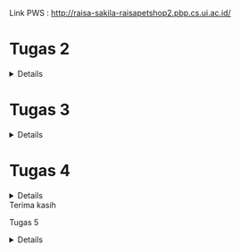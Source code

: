 Link PWS : http://raisa-sakila-raisapetshop2.pbp.cs.ui.ac.id/


# Tugas 2

<details>

# Jelaskan bagaimana cara kamu mengimplementasikan checklist di atas secara step-by-step

1. Membuat Direktori Proyek Lokal dan Inisialisasi Git
Langkah pertama dalam memulai proyek Django baru adalah membuat sebuah direktori lokal yang akan menjadi tempat kerja utama proyek ini. Karena proyek ini akan dipush ke Git untuk kontrol versi dan kolaborasi, saya memulai dengan menginisialisasi Git pada direktori proyek menggunakan perintah `git init`. Inisialisasi ini penting untuk melacak perubahan kode selama pengembangan.

2. membuat virtual environment
Membuat virtual environment sebelum memulai proyek Django merupakan langkah penting. Langkah ini memastikan proyek dapat berjalan di lingkungan yang terpisah. Dengan adanya virtual environment, proyek yang melibatkan kolaborasi antar developer dapat terhindar dari potensi konflik yang disebabkan oleh perbedaan konfigurasi perangkat. Pengaktifan dilakukan dengan perintah `env\Scripts\activate`


3. Membuat dan Mengelola `requirements.txt`
Setelah Git diinisialisasi dan aktivasi environment, saya membuat file `requirements.txt` di dalam direktori proyek. File ini berisi daftar dependencies (pustaka perangkat lunak) yang diperlukan untuk menjalankan proyek. Contohnya, Django dan pustaka tambahan seperti `gunicorn`. Dengan file ini, dependencies dapat diinstal otomatis menggunakan perintah `pip install -r requirements.txt`.

4. Membuat Struktur Proyek Django
Setelah dependencies terpasang, saya membuat struktur dasar proyek Django dengan menjalankan perintah:
django-admin startproject raisa_petshop .
Perintah ini membuat proyek bernama `raisa_petshop` dalam direktori yang sedang saya gunakan. Dalam folder ini terdapat beberapa file penting seperti `settings.py`, `urls.py`, `asgi.py`, dan `wsgi.py`, yang berfungsi untuk mengonfigurasi proyek baik di lingkungan lokal maupun hosting.

5. Membuat Aplikasi Pertama: `main`
Langkah berikutnya adalah membuat aplikasi pertama dalam proyek ini dengan nama `main`. Saya menggunakan perintah:
python manage.py startapp main
Perintah ini membuat folder `main` yang berisi file-file penting seperti `models.py`, `views.py`, dan `admin.py`. Untuk mengenalkan aplikasi ini ke proyek utama, saya menambahkan `main` ke dalam daftar `INSTALLED_APPS` di file `settings.py`.

6. Mengembangkan Komponen Aplikasi
Di dalam folder `main`, saya mulai mengembangkan beberapa komponen inti:
- `models.py`: Digunakan untuk mendefinisikan struktur data dan tabel yang akan disimpan dalam database.
- `views.py`: Mengelola logika aplikasi dan bagaimana data akan disajikan ke pengguna.
- `urls.py`: Digunakan untuk mengatur routing URL yang menghubungkan permintaan pengguna dengan fungsi-fungsi di `views.py`.

7. Penerapan Konsep MVT (Model, View, Template)
Untuk mengikuti arsitektur MVT, saya menambahkan folder `templates` di dalam aplikasi `main` untuk menyimpan file HTML yang akan merender halaman web. Dalam konsep MVT:
- Model untuk mengelola data dan interaksi dengan database.
- View memproses permintaan dan mengambil data dari model.
- Template menampilkan data kepada pengguna dalam bentuk halaman HTML.

Sebagai contoh, dalam `models.py`, saya mendefinisikan model untuk produk di pet shop. Sementara itu, di `views.py`, saya membuat fungsi `show_main` yang mengelola data dari model dan mengirimkan data tersebut ke template HTML.

8. Menambahkan URL Routing
Setelah membuat fungsi di `views.py`, saya membuat file `urls.py` di dalam folder `main` untuk menentukan pola URL yang akan digunakan untuk memanggil fungsi tersebut. Dengan cara ini, pengguna dapat mengakses halaman utama aplikasi dengan URL yang sudah ditentukan.

9. Deployment ke Pacil Web Services (PWS)
Setelah proses developeran selesai, langkah terakhir adalah melakukan deployment ke Pacil Web Services (PWS). Berikut adalah langkah-langkahnya:
   1. Login ke PWS: Saya membuka situs PWS dan login dengan username serta password.
   2. Membuat Proyek Baru: Saya memilih opsi 'Create New Project' untuk menambahkan proyek baru ke PWS. Pada tahap ini, saya menerima kredensial proyek.
   3. Konfigurasi `ALLOWED_HOSTS`: Saya menambahkan URL deployment PWS ke daftar `ALLOWED_HOSTS` di file `settings.py`.
   4. Push ke GitHub: Saya melakukan `git add`, `commit`, dan `push` ke GitHub.
   5. Push ke PWS: Saya menambahkan PWS sebagai remote repository dan melakukan push dengan menjadikan direktori utama proyek sebagai branch.
   6. Build Proyek: Setelah proses build berhasil, aplikasi saya bisa diakses publik melalui URL berikut: [http://raisa-sakila-raisapetshop2.pbp.cs.ui.ac.id/](http://raisa-sakila-raisapetshop2.pbp.cs.ui.ac.id/).

10. Membuat README.md
setelah melakukan deployment, saya membuat file README.md di direkori utama. File ini bertujuan untuk menuliskan jawaban jawaban saya mengenai pertanyaan pertanyaan yang terdapat pada tugas 2. setelah itu saya melakukan commit dan push ke akun github 

# Buatlah bagan yang berisi request client ke web aplikasi berbasis Django beserta responnya dan jelaskan pada bagan tersebut kaitan antara urls.py, views.py, models.py, dan berkas html

![Bagan Alur](images/baganDjango.jpg)
# Alur Request

1. Client mengirimkan request HTTP ke server. Kemudian, urls.py mencocokkan URL request dengan pola yang ada dan menentukan fungsi view yang akan menangani request. Selanjutnya views.py memproses request. views.py merupakan fungsi yang berinteraksi dengan models.py untuk mengambil atau memanipulasi data. Setelah itu, models.py melakukan query ke database dan mengembalikan data sesuai dengan atribut yang didefinisikan di models.py ke views.py. Setelah menerima data, views.py memilih HTML file (template) untuk merender data. Terakhir, HTML file dirender dan dikembalikan sebagai response ke Client.

1. urls.py:
   urls.py Mengatur pola URL (URL patterns) dan menghubungkan URL yang diminta oleh client dengan fungsi view yang sesuai. Ketika client mengirimkan request ke server, Django akan mencocokkan URL request dengan pola URL yang didefinisikan dalam `urls.py`. Jika ditemukan kecocokan, Django akan memanggil fungsi view yang terkait.

2. views.py:
   views.py menangani logika aplikasi dan memproses data yang diterima dari request. Fungsi di dalam `views.py` akan menghasilkan response berdasarkan data yang diproses. Fungsi view akan berinteraksi dengan model untuk mengambil atau memanipulasi data dan kemudian memilih template HTML untuk dirender.

3. models.py:
   models.py mendefinisikan struktur data dan interaksi dengan database. Model merupakan representasi dari tabel dalam database. Ketika fungsi view memerlukan data dari database, model digunakan untuk membuat query dan mengambil data yang diperlukan. lalu mengirimkannya kembali ke views.py

4. HTML File:
   HTML file merupakan template yang digunakan untuk menyajikan data ke client. Template HTML berisi markup yang akan dirender sebagai halaman web. Fungsi view memilih template HTML untuk digunakan, kemudian mengisi template tersebut dengan data yang diambil dari model, dan mengembalikannya sebagai response HTML kepada client.

sumber : ppt PBP

# Jelaskan fungsi git dalam pengembangan perangkat lunak!
1. Sistem Kontrol Versi 
sumber : (https://dcloud.co.id/blog/apa-itu-git.html)
Git adalah sistem kontrol versi terdistribusi yang sangat penting dalam pengembangan perangkat lunak modern. Setiap perubahan yang dilakukan pada kode dicatat secara detail, termasuk informasi tentang siapa yang melakukan perubahan, kapan perubahan itu terjadi, dan alasan perubahan tersebut. Dengan fitur ini, Git memiliki catatan lengkap dari seluruh perkembangan proyek sehingga menjadi alat yang efektif dalam melacak dan mengelola kode.

2. Kemudahan dalam Melacak Perubahan dan Kembali ke Versi Sebelumnya
Git memudahkan developer untuk melacak seluruh sejarah proyek, sehingga jika ada masalah atau bug yang muncul, developer dapat dengan cepat meninjau perubahan sebelumnya dan kembali ke versi yang lebih stabil. Hal Ini sangat berguna dalam skenario pengembangan perangkat lunak yang kompleks, di mana perubahan kecil bisa menyebabkan bug kritis. Dengan kemampuan Git untuk mengelola versi sebelumnya, developer bisa dengan cepat memperbaiki masalah tanpa harus kehilangan versi terbaru yang telah dicapai.

3. Branching: Fitur untuk pengembangan Paralel
sumber : (https://dcloud.co.id/blog/apa-itu-git.html)
Salah satu fitur paling kuat dari Git adalah branching. Dengan branching, developer dapat membuat cabang terpisah untuk mengerjakan fitur baru atau memperbaiki bug tanpa mengganggu alur kerja utama. Setiap developer dapat membuat cabang sendiri dan bekerja secara independen. Hal ini memberikan kemudahan bagi tim untuk bekerja secara paralel pada berbagai fitur atau tugas yang berbeda tanpa harus khawatir akan mengganggu pekerjaan orang lain. Branching juga memfasilitasi eksperimen karena perubahan dapat diisolasi dan diuji secara terpisah sebelum digabungkan kembali ke proyek utama.

4. Merging: Menggabungkan Perubahan Kode
Setelah developeran atau perbaikan pada cabang selesai, perubahan tersebut dapat digabungkan kembali ke cabang utama melalui proses yang disebut merging. Git menyediakan mekanisme untuk mengelola konflik yang mungkin muncul selama penggabungan, sehingga developer dapat mengintegrasikan pekerjaan mereka dengan mudah dan tanpa kehilangan perubahan penting. Dengan fitur ini, Git memfasilitasi integrasi yang lancar antaranggota tim, bahkan jika mereka bekerja secara independen pada bagian proyek yang berbeda.

5. Meningkatkan Kolaborasi Tim dalam Pengembangan Perangkat Lunak
sumber : (https://www.jagoanhosting.com/blog/git-adalah/)
Git tidak hanya mempermudah pengelolaan kode secara individu tetapi juga sangat mendukung kolaborasi dalam tim. Setiap anggota tim dapat bekerja pada cabang terpisah dan melakukan perubahan tanpa risiko merusak kode orang lain. Dengan kemampuan Git untuk menggabungkan perubahan dari beberapa developer secara efisien, tim dapat bekerja lebih produktif dan paralel. Hal ini membuat Git menjadi alat yang ideal untuk proyek besar dengan banyak developer yang bekerja pada bagian kode yang berbeda.

6. Git sebagai Perangkat Lunak Open-Source dengan Dukungan Komunitas Global
sumber : (https://www.jagoanhosting.com/blog/git-adalah/)
Git adalah perangkat lunak open-source, yang berarti siapa pun dapat menggunakannya secara gratis dan berkontribusi pada pengembangannya. Sebagai proyek open-source, Git didukung oleh komunitas global yang besar dan aktif. Komunitas ini menyediakan berbagai sumber daya seperti dokumentasi, tutorial, dan forum diskusi untuk membantu pengguna baru belajar dan memahami Git. Dukungan komunitas yang luas ini memudahkan developer untuk mendapatkan bantuan kapan pun mereka menemui masalah atau butuh panduan dalam mengimplementasikan fitur Git yang lebih canggih.


# Menurut Anda, dari semua framework yang ada, mengapa framework Django dijadikan permulaan pembelajaran pengembangan perangkat lunak?
1. Django Menggunakan Bahasa Pemrograman Python
Django dibangun dengan Python, yang merupakan salah satu bahasa pemrograman paling populer di dunia. Python dikenal karena sintaksnya yang sederhana dan mirip dengan bahasa sehari-hari. Hal ini membuat bahasa ini mudah dipelajari oleh pemula yang baru terjun ke dunia pemrograman. Django mewarisi karakteristik Python ini, sehingga developer dapat menulis kode dengan cepat tanpa terlalu banyak aturan sintaks yang rumit. Hal ini membantu pemula memusatkan perhatian pada konsep-konsep inti pengembangan perangkat lunak, seperti pola arsitektur MVT (Model-View-Template) yang digunakan oleh Django. Selain itu, Python memiliki banyak pustaka yang dapat dengan mudah diintegrasikan ke Django. Misalnya, pustaka untuk manipulasi data, pengujian, atau keamanan. Hal ini mempercepat proses pembelajaran dan pengembangan.

2. Django Memiliki Komunitas yang Luas
Salah satu alasan utama Django sering dipilih untuk pembelajaran pengembangan perangkat lunak adalah karena dukungan komunitas yang luas. Django memiliki dokumentasi resmi yang sangat baik, yang menyediakan panduan langkah demi langkah mulai dari instalasi hingga fitur lanjutan. Hal ini sangat membantu pemula memahami konsep pengembangan web dengan mudah. Ditambah lagi, ada banyak forum, blog, serta komunitas online (seperti StackOverflow) yang didedikasikan untuk Django. Jika pemula mengalami kesulitan, mereka dapat dengan cepat menemukan jawaban atau meminta bantuan dari komunitas Banyak tutorial dan proyek Django open-source yang tersedia untuk dipelajari. Pemula dapat mempelajari proyek nyata, memahami alur kerja profesional, dan mencoba mengimplementasikan fitur serupa pada proyek mereka sendiri.

3. Proses Development Django yang Sederhana
Django dirancang untuk mempermudah pengembangan aplikasi web, terutama bagi pemula. Django mengikuti prinsip “batteries included” yang berarti framework ini hadir dengan berbagai fitur built-in yang siap digunakan tanpa memerlukan konfigurasi manual yang rumit. Misalnya, Django sudah menyediakan sistem otentikasi pengguna, admin panel, manajemen database, dan lain-lain. Django membuat pengembangan aplikasi web berjalan cepat berkat alat seperti ORM (Object-Relational Mapping) untuk manajemen database, routing otomatis untuk URL, serta template engine yang mudah digunakan. Pemula dapat dengan cepat membuat aplikasi web fungsional tanpa harus menulis banyak kode dari nol. Django cocok untuk proyek kecil maupun besar. Meskipun pemula mungkin memulai dengan proyek sederhana, Django bisa diandalkan saat proyek tersebut tumbuh menjadi aplikasi besar. Fitur seperti caching, middlewares, dan kemampuan untuk mendukung berbagai jenis database membuatnya fleksibel untuk proyek dengan berbagai skala.

# Mengapa model pada Django disebut sebagai ORM?
sumber : (https://rumahcoding.co.id/pengantar-django-orm-memahami-dan-menggunakan-model-dalam-django/#:~:text=Apa%20itu%20Django%20ORM%3F%20Django%20ORM%20%28Object-Relational%20Mapping%29,objek%20Python%2C%20tanpa%20perlu%20menulis%20kueri%20SQL%20langsung.)

Model pada Django disebut sebagai ORM (Object-Relational Mapping) karena menyediakan cara untuk memetakan objek Python ke dalam struktur basis data relasional. Dengan menggunakan Django ORM, developer dapat mendefinisikan model sebagai kelas Python, di mana atribut kelas mewakili kolom dalam tabel database dan setiap instance model merepresentasikan baris dalam tabel tersebut. Django ORM menyederhanakan interaksi dengan basis data dengan menghilangkan kebutuhan untuk menulis query SQL secara langsung. Developer dapat melakukan operasi database menggunakan metode objek Python, dan ORM secara otomatis mengonversi operasi tersebut menjadi query SQL yang sesuai.

</details>

# Tugas 3

<details>

#  Jelaskan mengapa kita memerlukan data delivery dalam pengimplementasian sebuah platform?

Proses pengembangan sebuah platform biasanya melibatkan beberapa lapisan atau komponen, seperti frontend, backend, dan database. Setiap komponen memiliki peran penting dalam pengembangan dan operasional platform. Agar platform dapat berfungsi secara efektif, data harus dapat dikirimkan dari satu stack ke stack lainnya dengan lancar. Di sinilah data delivery memainkan peran penting. Sebagai contoh, data yang diinput oleh pengguna melalui frontend harus dikirim ke backend untuk diproses, kemudian hasilnya disimpan atau diambil dari database sebelum dikirim kembali ke frontend untuk ditampilkan kepada pengguna. Tanpa mekanisme data delivery yang efisien, komunikasi antar komponen akan terganggu. Hal ini akan menyebabkan platform tidak berfungsi optimal, menjadi lambat, atau bahkan gagal dalam memenuhi kebutuhan pengguna.

#  Menurutmu, mana yang lebih baik antara XML dan JSON? Mengapa JSON lebih populer dibandingkan XML?
Berdasarkan tutorial yang saya lakukan, menurut saya sebagai pemula di platform based programming, JSON lebih baik dari segi keterbacaan kode. JSON lebih baik daripada XML karena memiliki sintaks yang lebih sederhana dan mudah dibaca. JSON menggunakan struktur yang lebih ringkas, dengan pasangan key-value yang jelas sehingga lebih mudah dipahami oleh manusia. Ditambah lagi, berdasarkan informasi yang saya baca dari sumber, kompatibilitas JSON diterima secara luas oleh web ataupun perangkat seluler karena JSON secara langsung didukung oleh JavaScript yang merupakan bahasa pemrograman utama di banyak aplikasi web. Selain itu, JSON dapat dengan mudah di-parse dan diolah oleh banyak bahasa pemrograman lainnya, termasuk Python, Java, dan C#. Hal ini mendukung penggunaannya di berbagai platform teknologi modern. JSON lebih populer dibandingkan XML karena beberapa alasan, yaitu : 

1. **Sintaks yang Lebih Sederhana**: JSON memiliki sintaks yang jauh lebih ringkas dibandingkan XML. JSON menggunakan key-value tanpa tag pembuka dan penutup yang berlebihan seperti XML. Hal ini menunjukan bahwa JSON lebih mudah dibaca dan ditulis oleh manusia serta lebih mudah dipahami oleh mesin.

2. **Ukuran Lebih Kecil**: Karena JSON tidak memerlukan tag penutup untuk setiap elemen, data yang ditransmisikan dalam format JSON biasanya lebih kecil dibandingkan XML. Hal tersebut akan mengurangi overhead data dan mempercepat proses pengiriman dan penerimaan data yang sangat penting dalam aplikasi web dan seluler.

3. **Kompatibilitas dengan JavaScript**: JSON pada dasarnya cocok dengan JavaScript, yaitu bahasa yang dominan dalam pengembangan web. JavaScript dapat dengan mudah mengonversi data JSON ke dalam objek yang dapat langsung digunakan tanpa parsing tambahan. Di sisi lain, XML memerlukan proses parsing yang lebih rumit. 

4. **Penggunaan di API Modern**: JSON menjadi format pilihan untuk RESTful API yang saat ini menjadi standar dalam pertukaran data antara server dan aplikasi klien. XML lebih umum digunakan pada SOAP, yang kini dianggap lebih rumit dan tidak seefisien JSON untuk aplikasi web modern.

5. **Dukungan Multiplatform**: JSON diterima dan diolah dengan baik oleh berbagai bahasa pemrograman seperti Python, Ruby, Go, C#, dan Java, sehingga lebih fleksibel dalam pengembangan lintas platform dibandingkan XML. 

6. **Parsing Lebih Cepat**: Struktur JSON yang lebih sederhana membuat proses parsing menjadi lebih cepat dan ringan dibandingkan dengan XML, yang memerlukan parser khusus yang lebih kompleks.

[sumber : https://appmaster.io/id/blog/json-vs-xml-id dan ChatGPT]

# Jelaskan fungsi dari method is_valid() pada form Django dan mengapa kita membutuhkan method tersebut?
Method `is_valid()` pada form Django berfungsi untuk memicu proses validasi data yang dimasukkan ke dalam form. Ketika `is_valid()` dipanggil, Django akan menjalankan serangkaian langkah validasi untuk setiap field di dalam form. Proses validasi ini melibatkan beberapa tahap, termasuk konversi data ke tipe yang benar menggunakan metode `to_python()`, validasi spesifik field menggunakan metode `validate()`, dan menjalankan validator menggunakan `run_validators()`.

Jika data yang dimasukkan valid, `is_valid()` akan mengembalikan nilai `True`, dan data yang telah dibersihkan (cleaned data) akan tersedia di atribut `cleaned_data` form. Namun, jika ada masalah dengan data, Django akan mengumpulkan semua error dan menyimpannya di atribut `errors` form, dan `is_valid()` akan mengembalikan `False`.

Metode ini penting karena memastikan bahwa data yang diterima oleh form benar dan dalam format yang diharapkan sebelum diproses lebih lanjut. Tanpa `is_valid()`, kita tidak akan bisa mengetahui apakah data yang dikirimkan oleh pengguna valid atau tidak, dan ini bisa menyebabkan error atau hasil yang tidak diinginkan dalam aplikasi.
Sumber : https://docs.djangoproject.com/en/5.1/ref/forms/validation/

# Mengapa kita membutuhkan csrf_token saat membuat form di Django? Apa yang dapat terjadi jika kita tidak menambahkan csrf_token pada form Django? Bagaimana hal tersebut dapat dimanfaatkan oleh penyerang?

Kita membutuhkan `csrf_token` saat membuat form di Django untuk melindungi aplikasi dari serangan **Cross-Site Request Forgery (CSRF)**, yaitu serangan di mana penyerang mencoba memanipulasi pengguna yang sudah terautentikasi agar melakukan tindakan tertentu tanpa sepengetahuannya, seperti mengirimkan formulir atau memodifikasi data penting.

Ketika kita tidak menambahkan `csrf_token` pada form, aplikasi menjadi rentan terhadap serangan CSRF. Penyerang bisa mengirimkan tautan atau formulir palsu kepada pengguna, dan karena pengguna sudah login di situs tersebut, tindakan berbahaya seperti transfer dana atau perubahan pengaturan akun bisa terjadi tanpa persetujuan mereka.

Dengan `csrf_token`, Django memastikan bahwa setiap permintaan yang dikirimkan oleh form harus disertai token unik yang hanya dimiliki oleh sesi pengguna yang sah. Token ini diverifikasi oleh server sebelum memproses permintaan. Jika token tidak valid atau tidak ada, Django menolak permintaan tersebut dengan kode error, biasanya **403 Forbidden** sehingga serangan CSRF dapat dicegah.

Tanpa `csrf_token`, penyerang bisa memanfaatkan kerentanan untuk melakukan aksi yang merugikan atas nama pengguna yang telah login.

sumber : https://www.geeksforgeeks.org/csrf-token-in-django/

# Jelaskan bagaimana cara kamu mengimplementasikan checklist di atas secara step-by-step (bukan hanya sekadar mengikuti tutorial).
1. Menambahakan UUID sebagai primary key
Berdasarkan ancaman yang dapat muncul dari IDOR (Insecure Direct Object References), primary key berjenis integer yang increment dapat dienumerasi oleh pihak ketiga sehingga UUID lebih aman karena tidak berurutan dan lebih sulit diprediksi. Dengan demikian, dalam tugas ini langkah pertama yang saya lakukan adalah mengubah primary key dari integer menjadi UUID. Perubaha tersebut diimplementasikan pada file models.py pada direkotori aplikasi. Hal tersebut dilakukan dengan cara mendefinisikan id pada models.py `id = models.UUIDField(primary_key=True, default=uuid.uuid4, editable=False)`. Karena terjadi perubahan pada files models.py, saya melakukan migration kembali dengan perintah `python manage.py makemigrations` kemudian `python manage.py migrate`

2. Membuat form input data
Langkah-langkah dalam proses ini dimulai dengan membuat form di file `forms.py` yang bertujuan untuk menghubungkan input dari pengguna dengan model database yang sudah dibuat. Form ini akan memastikan bahwa data yang diinput sesuai dengan field yang ada pada model dan membantu mempermudah proses input. Setelah form selesai dibuat saya menambahkan fungsi di `views.py` yang berfungsi untuk menangani permintaan dari pengguna, memvalidasi data yang diinput melalui form, serta menyimpan data tersebut ke dalam database. Fungsi ini juga mengelola respon setelah data berhasil disimpan, dengan melakukan redirect ke halaman lain. Selanjutnya, saya menambahkan konfigurasi routing di `urls.py` sehingga ini diakses melalui URL tertentu di aplikasi. Setelah routing selesai, saya membuat file template HTML pada folfer templates di direktori aplikasi `create_product.html` untuk menampilkan form input di browser disertai dengan mekanisme pengiriman data melalui metode POST. Template ini akan dihubungkan ke form yang telah dibuat di `forms.py` dan ditampilkan dalam format tabel yang rapi. Terakhir, modifikasi file template utama `main.html` agar dapat menampilkan data yang sudah diinput oleh pengguna. Data yang tersimpan akan ditampilkan dalam bentuk tabel di halaman utama, memudahkan pengguna untuk melihat daftar produk atau data lain yang telah dimasukkan.

3. Mengembalikan data dalam bentuk XML dan JSON

Langkah pertama dalam mengembalikan data dalam bentuk XML dan JSON adalah melakukan import terhadap `HttpResponse` dan `serializers`. Modul `HttpResponse` berfungsi untuk membuat objek respons yang mengandung data yang akan dikirim kembali ke klien setelah diproses, sedangkan `serializers` digunakan untuk mengonversi objek model menjadi format yang dapat dibaca dan ditransmisikan, seperti JSON atau XML. 

Dalam melakukan pengembalian data dalam bentuk xml, saya membuat fungsi baru pada views.py, yaitu `show_xml` yang menerima parameter request. Pada fungsi ini, saya membuat variabel data yang berisikan hasil query data yang ada di model product dengan perintah `Product.objects.all()`. Selanjutnya, saya menambahkan return function untuk mengembalikan data hasil query tersebut setelah diserialisasi menjadi format JSON dengan penggunaan serializers. Kemidan saya mengatur `content_type` menjadi `"application/xml"` pada `HttpResponse` untuk memastikan bahwa data dikembalikan dalam format JSON. Setelah itu, pada `urls.py` direktori aplikasi saya melakukan impor fungsi `show_xml` yang baru saja dibuat. Kemudian, saya menambahkan path URL untuk fungsi tersebut ke dalam daftar `urlpatterns` agar pengguna dapat mengaksesnya.

Untuk mengembalikan data dalam format JSON, cara yang dilakukan tidak terlalu berbeda dengan pengembalian data dalam bentuk XML. Saya membuka file `views.py` yang ada pada direktori `main/`, kemudian membuat fungsi baru bernama `show_json` yang menerima parameter `request`. Di dalam fungsi ini, saya membuat variabel `data` yang menyimpan hasil query dari semua data yang ada di model `Product` dengan menggunakan `Product.objects.all()`. Selanjutnya, saya menambahkan return function untuk mengembalikan data hasil query tersebut setelah diserialisasi menjadi format JSON. Saya menggunakan`serializers.serialize()` untuk melakukan serialisasi data dan atur `content_type` menjadi `"application/json"` pada `HttpResponse` untuk memastikan bahwa data dikembalikan dalam format JSON. Setelah itu, pada `urls.py` direktori aplikasi saya melakukan impor fungsi `show_json` yang baru saja dibuat. Kemudian, saya menambahkan path URL untuk fungsi tersebut ke dalam daftar `urlpatterns` agar pengguna dapat mengaksesnya.

4. Mengembalikan Data Berdasarkan ID dalam Bentuk XML dan JSON
Untuk mengembalikan data berdasarkan ID dalam format XML dan JSON, langkah pertama yang saya lakukan adalah menambahkan dua fungsi baru pasa views.py, yaitu show_xml_by_id dan show_json_by_id. Kedua fungsi ini akan menerima dua parameter, yaitu request dan id. Di dalam fungsi tersebut. Kemudian saya membuat variabel bernama data yang akan menyimpan hasil query dari data dengan ID tertentu yang ada di model MoodEntry. Query ini dilakukan dengan menggunakan metode filter(pk=id) untuk mencari objek dengan primary key (ID) yang sesuai.

Untuk mengembalikan data dalam format XML, saya menggunakan serializers.serialize() dengan parameter "xml" untuk mengonversi data menjadi XML, dan tambahkan HttpResponse yang berisi data hasil query yang telah diserialisasi. Saya melakukan pengaturan terhadap content_type ke "application/xml" agar data diidentifikasi sebagai XML ketika dikembalikan.

Untuk mengembalikan data dalam format JSON, caranya hampir sama. Bedanya, parameter pertama pada serializers.serialize() harus diubah menjadi "json", dan content_type harus disetting ke "application/json".

Setelah itu, saya melakukan import kedua fungsi tersebut pada `urls.py` lalu menambahkan path URL untuk masing-masing fungsi ke dalam variabel urlpatterns. Hal ini akan membuat pengguna dapat mengakses data berdasarkan ID melalui URL yang sesuai.

# Akses keempat URL di poin 2 menggunakan Postman
![Show_XML](images/xml.jpeg)
![Show_JSON](images/json.jpeg)
![Show_XML_by_ID](images/xml_id.jpeg)
![Show_JSON_by_ID](images/json_id.jpeg)

</details>

# Tugas 4

<details>

# Apa perbedaan antara HttpResponseRedirect() dan redirect()
`HttpResponseRedirect` dan `redirect()` dalam Django memiliki perbedaan utama dalam fungsi dan kemudahan penggunaan. `HttpResponseRedirect` adalah subclass dari `HttpResponse` yang digunakan untuk melakukan redirect ke URL tertentu, di mana URL harus ditentukan secara eksplisit. Contohnya, `HttpResponseRedirect('/some/url/')` memerlukan penulisan manual URL, yang dapat meningkatkan risiko kesalahan. Di sisi lain, `redirect()` adalah fungsi yang lebih fleksibel karena fungsi ini dapat menerima model, nama tampilan, atau URL, dan akan menggunakan `reverse()` untuk menemukan URL yang sesuai berdasarkan nama tampilan. Ini membuat `redirect()` lebih mudah dan lebih bersih, seperti pada penggunaan `redirect('some-view-name', arg1='value1')`. `HttpResponseRedirect` tidak mendukung pengalihan berdasarkan model, sedangkan `redirect()` dapat menerima objek model dan secara otomatis memanggil metode `get_absolute_url()` untuk mendapatkan URL yang sesuai. 

HttpResponseRedirect() memerlukan pemanggilan reverse() jika ingin menggunakan nama tampilan untuk mendapatkan URL, misalnya:
`response = HttpResponseRedirect(reverse('main:login'))`
redirect() dapat menerima berbagai jenis argumen, seperti nama tampilan, objek model, atau URL hardcoded. 
`return redirect('main:login')`
Secara otomatis menangani pemanggilan reverse() di dalamnya jika nama tampilan diberikan.

# Jelaskan cara kerja penghubungan model Product dengan User!
Dalam model Product, atribut yang merujuk ke User didefinisikan dengan menggunakan ForeignKey. Hal tesebut menunjukkan bahwa setiap produk terkait dengan satu pengguna (pemilik produk).
from django.db import models
from django.contrib.auth.models import User
class Product(models.Model):
    user = models.ForeignKey(User, on_delete=models.CASCADE)
    id = models.UUIDField(primary_key=True, default=uuid.uuid4, editable=False)
    product_image = models.ImageField(upload_to='media/')
   .....

Setiap kali produk dibuat, pengguna yang membuat produk tersebut diatur melalui atribut user. Dengan cara ini, setiap produk dapat dengan mudah dilacak dan dikelompokkan berdasarkan pemiliknya.
Jika pengguna dihapus (on_delete=models.CASCADE), maka semua produk yang terkait dengan pengguna tersebut juga akan dihapus.
Dalam views.py, dapat dengan mudah mengambil produk milik pengguna tertentu. 
`product_entries = Product.objects.filter(user=request.user)`
Dengan cara ini, penghubungan antara model Product dan User memudahkan pengelolaan dan pelacakan produk berdasarkan pemiliknya secara efisien dalam aplikasi Django.

# Apa perbedaan antara authentication dan authorization, apakah yang dilakukan saat pengguna login? Jelaskan bagaimana Django mengimplementasikan kedua konsep tersebut.
Autentikasi (Authentication)
Definisi: Autentikasi adalah proses untuk memverifikasi identitas pengguna. Dalam Django, proses autentikasi melibatkan pengecekan kredensial seperti username dan password untuk memastikan bahwa pengguna adalah siapa yang mereka klaim.
Cara Kerja di Django:
Pengguna memasukkan username dan password mereka.
Django memverifikasi kredensial tersebut menggunakan model User (django.contrib.auth.models.User).
Jika kredensial benar, Django mengizinkan akses ke sesi pengguna.
Autentikasi penting karena memastikan bahwa hanya pengguna yang sah yang dapat mengakses aplikasi atau sistem. Proses ini melindungi aplikasi dari akses tidak sah dan menjaga keamanan data.
Otorisasi (Authorization)
Definisi: Otorisasi adalah proses menentukan dan memberikan izin kepada pengguna yang sudah terautentikasi untuk mengakses atau melakukan tindakan tertentu dalam sistem. Proses otorisasi memastikan bahwa pengguna hanya dapat mengakses data dan fitur sesuai dengan hak akses yang diberikan.
Cara Kerja di Django:
Setelah pengguna terautentikasi, Django menggunakan mekanisme seperti grup, izin (permissions), dan level akses untuk menentukan apa yang dapat dilakukan oleh pengguna.
Django mengelola izin menggunakan model Group dan Permission, yang memungkinkan pengaturan akses ke berbagai bagian aplikasi.
Autentikasi penting karena memastikan bahwa hanya pengguna yang sah yang dapat mengakses aplikasi atau sistem. Proses ini melindungi aplikasi dari akses tidak sah dan menjaga keamanan data. Sedangkan, otorisasi penting karena mengontrol tindakan apa yang dapat dilakukan oleh pengguna setelah mereka login. Proses ini memastikan bahwa pengguna hanya dapat mengakses dan melakukan tindakan yang sesuai dengan hak akses yang diberikan kepada mereka.
Sumber : [https://www.geeksforgeeks.org/difference-between-authentication-and-authorization/)]

# Bagaimana Django mengingat pengguna yang telah login? Jelaskan kegunaan lain dari cookies dan apakah semua cookies aman digunakan?
Cookies adalah potongan kecil data yang dikirim oleh server web ke browser pengguna dan disimpan di sisi klien. Cookies digunakan untuk mengingat informasi antara kunjungan pengguna ke situs web. Mereka berfungsi mirip dengan gelang pengunjung di taman hiburan.

Cookies digunakan dalam website dengan melakukan hal berikut : 
1. Autentikasi : Cookies menyimpan ID sesi pengguna setelah login. ID sesi ini digunakan untuk mengenali pengguna dalam kunjungan berikutnya tanpa perlu login ulang.

2. Pelacakan: Cookies dapat digunakan untuk melacak aktivitas pengguna di situs web, seperti item yang ditambahkan ke keranjang belanja.

3. Mempertahankan Preferensi: Cookies menyimpan preferensi pengguna, seperti mode gelap, sehingga preferensi ini dipertahankan di antara kunjungan.

Dalam Django, cookies digunakan terutama untuk mengelola sesi pengguna. Berikut adalah beberapa cara Django menggunakan cookies:

1. ID Sesi : Django menyimpan ID sesi pengguna dalam cookie. Setiap kali pengguna mengunjungi situs, cookie ini dikirim kembali ke server dengan setiap permintaan. Django menggunakan ID sesi untuk mengambil data sesi yang sesuai dan mengelola status pengguna.

2. Konfigurasi Sesi: Django mengizinkan konfigurasi berbagai aspek terkait cookies sesi, termasuk nama cookie (`SESSION_COOKIE_NAME`), masa berlaku (`SESSION_COOKIE_AGE`), dan pengaturan keamanan (`SESSION_COOKIE_SECURE` dan `SESSION_COOKIE_HTTPONLY`)
3. Pengelolaan Cookie: dapat menggunakan `HttpResponse` untuk mengatur cookies baru dan `request.COOKIES` untuk membaca cookies yang dikirimkan oleh browser.

   ```python
   # Menyimpan cookie
   response = HttpResponse("Cookie Set")
   response.set_cookie('my_cookie', 'cookie_value')

   # Membaca cookie
   cookie_value = request.COOKIES.get('my_cookie', 'default_value')

   ```
Penggunaan cookies dalam pengembangan web tidak sepenuhnya aman secara default. Meskipun cookies sangat berguna untuk mengelola sesi pengguna, ada beberapa risiko potensial yang harus diwaspadai:

1. Serangan Man-in-the-Middle (MitM):
Jika cookie dikirimkan melalui koneksi yang tidak aman (HTTP), seorang penyerang dapat menangkap cookie dan mengakses data pengguna. Pengguna dapat menggunakan HTTPS untuk enkripsi data selama transmisi dan tambahkan atribut `Secure` pada cookie, sehingga cookie hanya dikirimkan melalui koneksi HTTPS.

2. Serangan Cross-Site Scripting (XSS):
Jika situs web rentan terhadap XSS, penyerang dapat menyuntikkan kode berbahaya yang dapat mengakses dan mencuri cookie dari browser pengguna. Pengguna dapat menambahkan atribut `HttpOnly` pada cookie sehingga cookie tidak dapat diakses melalui JavaScript. Selain itu, pengguna harus memastikan bahwa input disanitasi dengan benar.

3. Serangan Cross-Site Request Forgery (CSRF):
Penyerang dapat memanfaatkan cookie yang ada untuk melakukan tindakan tidak sah atas nama pengguna. Pengguna dapat menambahkan atribut `SameSite` untuk mengontrol kapan cookie dikirimkan. Nilai `SameSite=Strict` atau `SameSite=Lax` dapat membantu mencegah serangan CSRF dengan membatasi pengiriman cookie ke konteks yang sama dengan yang mengatur cookie.

4. Penyimpanan Informasi Sensitif:
 Menyimpan informasi sensitif seperti kata sandi atau data pribadi dalam cookie dapat menambah risiko jika cookie dicuri.

Sumber : [https://www.freecodecamp.org/news/everything-you-need-to-know-about-cookies-for-web-development/]

# Jelaskan bagaimana cara kamu mengimplementasikan checklist di atas secara step-by-step (bukan hanya sekadar mengikuti tutorial).

1. Aktivasi Environment
Langkah pertama yang saya lakukan adalah mengaktifkan virtual environment terlebih dahulu. Hal ini dilakukan agar paket yang terdapat pada proyek saya tidak bertabrakan dengan proyek lainnya. 
2. Membuat fungsi register
Selanjutnya, saya melakukan impor `UserCreationForm` yang digunakan untuk pembuatan formulir pendaftaran pengguna dalam aplikasi web, serta `messages`. Kemudian, saya membuat berkas HTML untuk formulir registrasi dengan nama `register.html` di direktori `main/templates`. Berkas `register.html` ini akan diimpor ke dalam `views.py`, dan selanjutnya akan dirender oleh fungsi `register` pada `views.py`. Setelah itu, saya menambahkan fungsi `register` di `views.py` yang digunakan untuk membuat formulir registrasi secara otomatis dan membuat akun pengguna ketika data disubmit. Untuk memvalidasi input dari pengguna, saya menggunakan metode `is_valid()`. Jika isi formulir sudah valid, saya memanggil metode `messages.success` untuk menginformasikan kepada pengguna bahwa akunnya telah berhasil dibuat. Selanjutnya, formulir akan disimpan. Dalam fungsi ini, konteks yang berisi formulir akan dirender ke `register.html` sebagai hasil dari permintaan.
3. Menambahkan menu login
Setelah menambahkan fungsi `register`, saya membuat fungsi `login`. Pertama, saya mengimpor `authenticate`, `login`, dan `AuthenticationForm` dari `django.contrib.auth.forms` dan `django.contrib.auth` untuk melakukan otentikasi dan login. Selanjutnya, saya membuat template untuk login, yaitu `login.html`. Setelah membuat template login, saya menambahkan fungsi di `views.py` untuk melakukan login.  Fungsi `login_user` akan melakukan autentikasi terlebih dahulu, kemudian jika data yang dimasukkan valid, pengguna akan diarahkan ke fungsi `show_main` di `views.py`. Jika salah, pengguna akan diminta untuk memasukkan data kembali. Selanjutnya, konteks yang berisi formulir akan dirender dengan `login.html` sebagai respons terhadap permintaan. Fungsi `login_user` ini akan diimpor ke `urls.py` untuk pemetaan dengan URL login. Path `'login/'` akan diarahkan ke fungsi `login_user`.
4. Menambahkan fungsi logout
Untuk fungsi logout, pertama-tama saya mengimpor fungsi `logout` di `views.py`. Fungsi `logout_user` ini akan mengarahkan pengguna kembali ke halaman login. Pada fungsi logout ini, tidak diperlukan berkas HTML sendiri, karena fungsi logout akan langsung mengembalikan pengguna ke halaman login. Kita hanya perlu menambahkan tombol logout dan hyperlink untuk mengarahkan halaman ke fungsi logout di `main.html`. Tentu saja, kita perlu mengimpor fungsi `logout_user` di `urls.py` agar URL `login/` dapat dipetakan ke fungsi `logout_user` di `views.py`.
5. Retriksi halaman main
Untuk membatasi akses ke halaman utama, kita perlu menambahkan dekorator yang mengharuskan pengguna untuk login terlebih dahulu. Hal ini dilakukan dengan mengimpor `login_required` dari `django.contrib.auth.decorators` dan menambahkan `@login_required(login_url='/login')` sebelum fungsi `show_main`. Dengan demikian, ketika URL dibuka, pengguna akan diarahkan ke halaman login terlebih dahulu.
6. Penggunaan cookie
Untuk menggunakan data dari cookies, kita perlu mengimpor `HttpResponseRedirect`, `reverse`, dan `datetime`. Setelah itu, saya menambahkan kode pada fungsi `login_user` sebagai berikut:
```python
login(request, user)  # Melakukan login terlebih dahulu
response = HttpResponseRedirect(reverse("main:show_main"))  # Membuat respons
response.set_cookie('last_login', str(datetime.datetime.now()))  # Membuat cookie last_login dan menambahkannya ke respons
```
Kemudian, untuk menampilkan 'last_login', saya menambahkan:
```html
<h5>Sesi terakhir login: {{ last_login }}</h5>
```
Terakhir, saya menambahkan `response.delete_cookie('last_login')` untuk menghapus cookie `last_login` saat pengguna melakukan logout.
7. Menghubungkan `product` dengan `user`
Pertama, saya membuka `models.py` di dalam direktori `main` dan menambahkan kode berikut untuk menghubungkan model `Product` dengan model `User` dari Django:
```python
from django.contrib.auth.models import User
```
Kemudian, saya menambahkan kode `user = models.ForeignKey(User, on_delete=models.CASCADE)` di model `Product`. ForeignKey pada model `Product` menghubungkan setiap produk dengan satu pengguna (User). Opsi `on_delete=models.CASCADE` artinya jika pengguna dihapus, semua produk yang dimiliki pengguna tersebut juga akan dihapus. Setelah itu, saya membuka `views.py` dan mengubah fungsi `create_product` sebagai berikut:
```python
product_entry = form.save(commit=False)
product_entry.user = request.user
```
`commit=False` digunakan untuk mencegah produk langsung disimpan ke database. 
Saya menambahkannya agar dapat menetapkan pengguna yang sedang login terlebih dahulu sebelum menyimpan produk. Untuk menampilkan produk yang hanya dimiliki oleh pengguna yang sedang login, saya mengubah fungsi `show_main` menjadi:
```python
def show_main(request):
    products = Product.objects.filter(user=request.user)
```
Fungsi ini menyaring objek `Product` dan hanya menampilkan produk yang dimiliki oleh pengguna yang sedang login dengan memanfaatkan `filter(user=request.user)`.
Sebelum melakukan migrasi, saya memastikan bahwa ada setidaknya satu pengguna di dalam database. Selanjutnya, saya menjalankan migrasi model dengan perintah berikut:
```bash
python manage.py makemigrations
python manage.py migrate
```
Saya juga membuka `settings.py` dan menambahkan variabel `PRODUCTION` serta mengubah pengaturan `DEBUG`:
```python
import os

PRODUCTION = os.getenv("PRODUCTION", False)
DEBUG = not PRODUCTION
```




</details>
Terima kasih

Tugas 5

<details>

# Jika terdapat beberapa CSS selector untuk suatu elemen HTML, jelaskan urutan prioritas pengambilan CSS selector tersebut!

**Cascading Style Sheets (CSS)** adalah bahasa pemrograman yang digunakan untuk mengatur tampilan halaman web. Salah satu karakteristik utama CSS adalah konsep **cascading**, yang merujuk pada bagaimana berbagai aturan CSS diprioritaskan dan diterapkan ketika beberapa aturan bersaing untuk elemen yang sama. Prinsip ini mencakup **prioritas berdasarkan sumber CSS** serta **spesifisitas selector**.

### 1. **Urutan Prioritas Berdasarkan Sumber CSS**
Jika terdapat beberapa aturan CSS dari berbagai sumber yang mengatur properti yang sama, maka urutan penerapannya, dari yang paling kuat hingga paling lemah, adalah sebagai berikut:

#### a. **Inline Style**
Inline style adalah gaya yang ditulis langsung dalam atribut elemen HTML, contohnya:
```html
<h2 style="color: green;">Teks ini akan berwarna hijau</h2>
```
Style ini memiliki **prioritas tertinggi** karena langsung melekat pada elemen HTML. Gaya inline selalu menang atas gaya lain yang didefinisikan di internal atau eksternal stylesheet.

#### b. **Internal Style (Embedded Style)**
Internal style adalah gaya yang ditulis di dalam tag `<style>` pada bagian `<head>` dari dokumen HTML. Contohnya:
```html
<head>
  <style>
    h2 {
      color: red;
    }
  </style>
</head>
```
Internal style memiliki prioritas di bawah inline style, tetapi lebih tinggi dari eksternal stylesheet. Gaya ini sering digunakan jika ingin mengatur gaya yang hanya berlaku pada halaman tertentu saja.

#### c. **Eksternal Style**
Eksternal style didefinisikan dalam file terpisah dengan ekstensi `.css`, kemudian dihubungkan ke dokumen HTML menggunakan tag `<link>`:
```html
<head>
  <link rel="stylesheet" href="style.css">
</head>
```
Eksternal style sheet memiliki prioritas paling rendah dibandingkan dengan inline dan internal style. Meskipun demikian, eksternal style sheet sering digunakan untuk mengatur gaya halaman web karena memudahkan manajemen dan mempromosikan pemisahan konten dari gaya.

### 2. **Prioritas Berdasarkan Spesifisitas Selector**
Selain urutan dari sumber, prioritas dalam CSS juga ditentukan oleh **spesifisitas** (specificity) selector. Spesifisitas diukur berdasarkan tipe selector yang digunakan untuk menarget elemen HTML. Urutan spesifisitas dari yang paling spesifik hingga yang paling umum adalah sebagai berikut:

#### a. **ID Selector**
Selector ID memiliki prioritas paling tinggi di antara selector CSS biasa. ID adalah unik dalam dokumen HTML, dan didefinisikan menggunakan tanda `#`:
```css
#header {
  color: blue;
}
```
Jika elemen ditargetkan oleh ID, aturan ini akan lebih diutamakan dibandingkan class atau tag selector.

#### b. **Class Selector, Attribute Selector, Pseudo-class**
Selector class (misal: `.class`), attribute selector (misal: `[type="text"]`), dan pseudo-class (misal: `:hover`) memiliki prioritas menengah. Contohnya:
```css
.button {
  color: green;
}
```
Selector ini lebih spesifik daripada tag selector tetapi kalah prioritas dari ID selector.

#### c. **Tag Selector dan Pseudo-element**
Tag selector menarget elemen berdasarkan nama tag HTML, seperti `div`, `h1`, atau `p`. Ini adalah selector dengan spesifisitas paling rendah. Contoh:
```css
h2 {
  color: red;
}
```
Pseudo-element seperti `::before` dan `::after` juga memiliki prioritas yang setara dengan tag selector.

### 3. **Aturan Prioritas Umum CSS**
Ada beberapa aturan penting dalam cascading CSS yang perlu diingat:
1. **Inline style** selalu memiliki prioritas lebih tinggi dibanding internal dan eksternal style.
2. Jika dua aturan memiliki spesifisitas yang sama, aturan yang **dideklarasikan lebih akhir** dalam file akan diterapkan. Ini disebut sebagai **"last rule wins"**.
3. Deklarasi CSS yang menggunakan **`!important`** akan selalu menang atas aturan lainnya, bahkan jika aturan lain memiliki spesifisitas lebih tinggi. Contoh:
    ```css
    h2 {
      color: red !important;
    }
    ```

    Dalam kasus ini, meskipun ada selector dengan spesifisitas lebih tinggi atau inline style, aturan `!important` akan tetap diutamakan.

### 4. **Kombinasi Selector**
CSS memungkinkan penggunaan kombinasi selector yang lebih kompleks. Semakin spesifik kombinasi selector, semakin tinggi prioritasnya. Misalnya:
```css
#main .button:hover {
  color: yellow;
}
```
Pada contoh di atas, kombinasi selector `#main .button:hover` lebih spesifik dibanding selector tunggal seperti `.button` atau `#main`.

### Contoh Penerapan Spesifisitas
Misalkan kita memiliki elemen HTML berikut:
```html
<h2 class="title" id="main-title">Teks ini berwarna apa?</h2>
```
Dan beberapa aturan CSS berikut:
```css
h2 {
  color: blue;
}

.title {
  color: green;
}

#main-title {
  color: red;
}

h2 {
  color: yellow !important;
}
```
Urutan prioritas yang berlaku adalah:
1. **Aturan dengan `!important`** (warna kuning) diterapkan, meskipun ada ID selector.
2. Jika tidak ada `!important`, warna merah dari selector ID `#main-title` akan diterapkan, karena ID selector memiliki prioritas tertinggi.
3. Jika tidak ada ID, warna hijau dari class `.title` akan diterapkan, karena class lebih spesifik daripada tag.
4. Jika hanya ada selector tag, warna biru akan diterapkan.
<sumber : https://stackoverflow.com/questions/4072365/understanding-css-selector-priority-specificity, https://www.duniailkom.com/tutorial-belajar-css-urutan-prioritas-selector-css-cascading/, https://stackoverflow.com/questions/25105736/what-is-the-order-of-precedence-for-css>

# Mengapa responsive design menjadi konsep yang penting dalam pengembangan aplikasi web? Berikan contoh aplikasi yang sudah dan belum menerapkan responsive design!

**Responsive design** sangat penting dalam pengembangan aplikasi web karena memastikan bahwa situs atau aplikasi dapat diakses dengan baik di berbagai perangkat, seperti ponsel, tablet, dan desktop, yang memiliki ukuran layar berbeda. Dengan semakin meningkatnya penggunaan perangkat mobile, memiliki desain yang responsif meningkatkan pengalaman pengguna dan membuat situs lebih mudah diakses oleh lebih banyak orang.

Beberapa alasan mengapa responsive design penting adalah:

1. **Pengalaman Pengguna yang Lebih Baik**: Desain yang responsif menyesuaikan tampilan sesuai dengan perangkat yang digunakan. Ini mengurangi kebutuhan untuk zoom atau scrolling horizontal, meningkatkan kenyamanan dan interaksi pengguna.
   
2. **SEO yang Lebih Baik**: Google memberikan preferensi pada situs dengan desain responsif karena lebih mudah diindeks dan menghindari masalah konten duplikat yang bisa terjadi pada situs dengan versi terpisah untuk mobile dan desktop.
   
3. **Efektivitas Biaya dan Waktu**: Alih-alih membuat beberapa versi situs untuk berbagai perangkat, satu situs dengan desain responsif dapat diakses dari berbagai perangkat, sehingga lebih hemat dalam hal pemeliharaan dan pembaruan.
   
4. **Peningkatan Konversi dan Penjualan**: Desain yang responsif memudahkan pengguna untuk mengakses informasi atau melakukan pembelian dari perangkat apa pun, sehingga meningkatkan peluang konversi dan penjualan.

**Contoh aplikasi yang sudah menerapkan responsive design**:
- **Spotify**: Website Spotify dapat diakses dengan baik dari berbagai perangkat dengan tampilan yang menyesuaikan secara otomatis sesuai ukuran layar.
- **Airbnb**: Desain responsif Airbnb membuat pengguna mudah mencari dan memesan akomodasi dari berbagai perangkat, baik dari ponsel, tablet, maupun komputer.

**Contoh aplikasi yang belum menerapkan responsive design**:
- **Situs-situs web lama** yang dirancang sebelum tren desain responsif seperti situs pemerintah daerah yang masih menggunakan desain statis, sehingga tampilannya tidak optimal di perangkat mobile.
  
Dengan tren penggunaan perangkat mobile yang terus meningkat, penting bagi pengembang untuk memastikan bahwa desain responsif menjadi bagian integral dari setiap aplikasi web yang dibuat.
<sumber : https://www.wordpressintegration.com/blog/responsive-web-design-benefits/>

#  Jelaskan perbedaan antara margin, border, dan padding, serta cara untuk mengimplementasikan ketiga hal tersebut!

Dalam **CSS Box Model**, terdapat tiga elemen penting yang mempengaruhi penataan elemen pada halaman web: **margin**, **border**, dan **padding**. Masing-masing memiliki fungsi yang berbeda dalam mengatur jarak dan batas elemen. Berikut adalah penjelasan perbedaan di antara ketiganya serta cara implementasinya:

### 1. **Margin**
Margin adalah ruang kosong di **luar** elemen, yang menciptakan jarak antara elemen satu dengan elemen lainnya. Margin bersifat **transparan**. Margin digunakan untuk memberikan jarak antara elemen dengan elemen lainnya di luar batas elemen tersebut.
- **Cara implementasi**:
  
  ```css
  element {
      margin: 20px; /* Semua sisi (atas, kanan, bawah, kiri) memiliki margin 20px */
      margin-top: 10px;  /* Margin atas */
      margin-right: 15px; /* Margin kanan */
      margin-bottom: 10px; /* Margin bawah */
      margin-left: 15px;  /* Margin kiri */
  }
  ```

### 2. **Border**
Border adalah garis yang mengelilingi padding dan konten. Border berada **di luar padding** tetapi **di dalam margin**. Border berfungsi untuk memberikan batas visual di sekitar elemen, dan dapat diatur warna, ketebalan, dan gayanya.
- **Cara implementasi**:

  ```css
  element {
      border: 2px solid black; /* Border hitam dengan ketebalan 2px */
      border-style: dotted; /* Gaya border menjadi dotted */
      border-color: red; /* Warna border menjadi merah */
      border-width: 3px; /* Lebar border 3px */
  }
  ```

### 3. **Padding**
Padding adalah ruang di **dalam border** yang mengelilingi konten. Padding memberi jarak antara konten dan border. Padding juga bersifat **transparan**. Padding digunakan untuk menambahkan ruang di dalam elemen antara konten dengan border elemen tersebut.
- **Cara implementasi**:

  ```css
  element {
      padding: 10px; /* Semua sisi (atas, kanan, bawah, kiri) memiliki padding 10px */
      padding-top: 5px; /* Padding atas */
      padding-right: 8px; /* Padding kanan */
      padding-bottom: 5px; /* Padding bawah */
      padding-left: 8px; /* Padding kiri */
  }
  ```

### Contoh Gabungan Implementasi:

```css
.box {
    width: 200px;
    padding: 20px;        /* Memberikan jarak di dalam elemen */
    border: 2px solid blue; /* Border biru 2px di sekitar elemen */
    margin: 30px;         /* Memberikan jarak di luar elemen */
}
```

### Ilustrasi Perbedaannya:
1. **Padding**: Mengontrol jarak **di dalam** elemen antara konten dan border.
2. **Border**: Mengelilingi elemen dan membatasi antara padding dan margin.
3. **Margin**: Mengontrol jarak **di luar** elemen untuk memisahkannya dari elemen lain di sekitar. 

<sumber : https://www.w3schools.com/Css/css_boxmodel.asp>

1. Flexbox (CSS Flexible Box Layout)
Flexbox adalah model layout satu dimensi di CSS yang dirancang untuk mengatur tata letak elemen-elemen dalam satu baris (row) atau kolom (column). Flexbox memungkinkan pengaturan dan pengelolaan ruang antar elemen serta penyelarasan elemen secara efisien, terutama dalam tata letak responsif.

Kegunaan Flexbox:
- Menyusun elemen secara fleksibel dalam arah horizontal atau vertikal.
- Memudahkan pengaturan tata letak responsif dengan penyesuaian otomatis berdasarkan ukuran layar.
- Pengaturan penyelarasan elemen baik secara horizontal maupun vertikal, misalnya untuk memusatkan elemen dalam kontainer.
- Pengaturan distribusi ruang di antara elemen-elemen yang ada di dalam kontainer, baik untuk ruang di antara - elemen maupun ruang di sekitar mereka.
Contoh Kode Flexbox:
css
Copy code
.wrapper {
    display: flex; /* Mengaktifkan flexbox */
    justify-content: center; /* Memusatkan elemen secara horizontal */
    align-items: center; /* Memusatkan elemen secara vertikal */
    height: 100vh; /* Kontainer dengan tinggi 100% dari viewport */
}

.wrapper > div {
    flex: 1; /* Membuat elemen dalam kontainer memiliki ukuran yang sama */
}
Pada contoh di atas:

display: flex; mengaktifkan Flexbox pada kontainer .wrapper.
justify-content: center; memusatkan elemen secara horizontal.
align-items: center; memusatkan elemen secara vertikal.

Kelebihan Flexbox:
- Pengaturan tata letak yang fleksibel: Elemen-elemen dapat disusun dalam baris atau kolom, dan ukuran serta urutannya dapat diubah.
- Mudah digunakan untuk tata letak responsif.
- Mendukung semua browser utama.
Kekurangan Flexbox:
- Tidak ideal untuk tata letak dua dimensi (misalnya grid besar dengan baris dan kolom).

2. CSS Grid Layout
CSS Grid adalah model layout dua dimensi yang dirancang untuk menyusun elemen dalam baris dan kolom. Dengan CSS Grid developer dapat mengatur elemen-elemen dalam tata letak yang lebih kompleks, seperti mengelola seluruh halaman atau membagi tata letak dalam beberapa bagian.

Kegunaan CSS Grid:
- Membuat tata letak dua dimensi yang lebih kompleks, di mana elemen-elemen dapat ditempatkan di dalam baris dan kolom.
- Mengelola ruang antara elemen-elemen dalam sebuah grid, termasuk mengatur ukuran dan posisi elemen secara eksplisit di dalam grid.
- Mendukung penempatan otomatis elemen dalam grid, yang berguna untuk tata letak responsif yang fleksibel.
- Membagi halaman menjadi beberapa area besar, misalnya header, sidebar, main content, dan footer.
Contoh Kode CSS Grid:
css
Copy code
.wrapper {
    display: grid; /* Mengaktifkan Grid Layout */
    grid-template-columns: repeat(3, 1fr); /* Membuat 3 kolom dengan lebar yang sama */
    grid-template-rows: auto; /* Baris dengan tinggi otomatis */
    gap: 10px; /* Jarak antara kolom dan baris */
}

.wrapper > div {
    background-color: lightgray;
    padding: 10px;
}
Pada contoh di atas:

grid-template-columns: repeat(3, 1fr); membuat tiga kolom dengan ukuran yang sama.
gap: 10px; mengatur jarak antara kolom dan baris di grid.

Kelebihan CSS Grid:
- Ideal untuk tata letak dua dimensi: Mengelola elemen dalam baris dan kolom.
- Penempatan otomatis: Elemen dapat ditempatkan secara otomatis dalam grid.
- Mudah membuat tata letak halaman yang kompleks, misalnya dashboard atau layout yang terdiri dari berbagai area.
Kekurangan CSS Grid:
- Tidak didukung di beberapa browser lama atau browser tertentu, seperti Opera Mini.

# 4

### 1. Implementasi Fungsi untuk Menghapus dan Mengedit Produk

a. Mengedit Produk
1. Saya membuat path baru di `urls.py` untuk mengedit produk.
   ```python
   path('edit-product/<uuid:id>', edit_product, name='edit_product'),
   ```

2. Saya membuat fungsi `edit_product` di `views.py` yang menerima `id` produk. Di sini, saya mengambil objek produk dari database, lalu render form dengan data produk yang ada.
   ```python
   def edit_product(request, id):
    # Get mood entry berdasarkan id
    product = Product.objects.get(pk = id)

    # Set mood entry sebagai instance dari form
    form = productForm(request.POST or None, instance=product)

    if form.is_valid() and request.method == "POST":
        # Simpan form dan kembali ke halaman awal
        form.save()
        return HttpResponseRedirect(reverse('main:show_main'))

    context = {'form': form}
    return render(request, "edit_product.html", context)
   ```

3. Saya membuat file `edit_product.html` untuk menampilkan form edit produk dengan styling menggunakan CSS framework.

b. Menghapus Produk
1. Saya membuat path baru di `urls.py` untuk menghapus produk.
   ```python
   path('delete/<uuid:id>', delete_product, name='delete_product'),
   ```

2. **Buat Fungsi di Views**:
   - Saya membuat fungsi `delete_product` yang menghapus produk berdasarkan `id`.
   ```python
   def delete_product(request, id):
    # Get mood berdasarkan id
    eachProduct = Product.objects.get(pk = id)
    # Hapus mood
    eachProduct.delete()
    # Kembali ke halaman awal
    return HttpResponseRedirect(reverse('main:show_main'))
   ```

### 2. Kustomisasi Desain Halaman

a. Kustomisasi Halaman Login, Register, dan Tambah Produk
1. **Halaman Login dan Register**:
   - Saya membuat tampilan halaman login dan register menjadi lebih menarik dengan menambahkan styling menggunakan CSS framework yaitu tailwind, yang diinisiasi pada base html
   ```python
   {% load static %}
<!DOCTYPE html>
<html lang="en">
  <head>
    <meta charset="UTF-8" />
    <meta name="viewport" content="width=device-width, initial-scale=1.0" />
    {% block meta %} {% endblock meta %}
    <script src="https://cdn.tailwindcss.com"></script>
    <link rel="stylesheet" href="{% static 'css/global.css' %}"/>
  </head>
  <body>
    {% block content %} {% endblock content %}
  </body>
</html>
```

2. Saya memastikan form untuk menambah produk mudah digunakan dan memiliki desain yang menarik dengan komponen UI dari framework yang dipilih.

b. Kustomisasi Halaman Daftar Produk

1. Di template `main.html`, saya menggunakan kondisional untuk menampilkan gambar dan pesan jika tidak ada produk.
   ```html
   {% if products.count == 0 %}
       <div class="no-products">
           <img src="{% static 'path/to/image.png' %}" alt="No Products">
           <p>Belum ada produk yang terdaftar.</p>
       </div>
   {% else %}
       {% for product in products %}
           <div class="card">
               <h3>{{ product.name }}</h3>
               <p>{{ product.description }}</p>
               <a href="{% url 'edit_product' product.id %}" class="btn-edit">Edit</a>
               <a href="{% url 'delete_product' product.id %}" class="btn-delete">Hapus</a>
           </div>
       {% endfor %}
   {% endif %}
   ```

3. Saya menggunakan card untuk menampilkan produk dengan desain yang berbeda dari tutorial, serta memastikan card tersebut responsif.

#### c. Membuat Navigation Bar (Navbar)
1. Saya membuat navbar di template 'navbar.html'
   ```html

2. Saya menambahkan kelas responsif dari CSS framework untuk navbar agar berfungsi baik di perangkat mobile dan desktop.

3. Setelah implementasi, saya melakukan testing untuk memastikan semua fungsi bekerja dengan baik. Saya melakukan penyesuaian desain dan responsivitas sesuai dengan kebutuhan pengguna dan feedback yang diterima.
